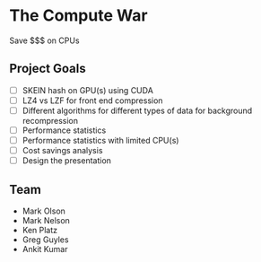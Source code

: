 # The Compute War #
Save $$$ on CPUs

## Project Goals ##
 - [ ] SKEIN hash on GPU(s) using CUDA<br/>
 - [ ] LZ4 vs LZF for front end compression<br/>
 - [ ] Different algorithms for different types of data for background recompression<br/>
 - [ ] Performance statistics<br/>
 - [ ] Performance statistics with limited CPU(s)<br/>
 - [ ] Cost savings analysis<br/>
 - [ ] Design the presentation

## Team ##
* Mark Olson
* Mark Nelson
* Ken Platz
* Greg Guyles
* Ankit Kumar
